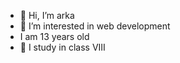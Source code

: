 - 👋 Hi, I’m arka
- 👀 I’m interested in web development
- I am 13 years old
- 🌱 I study in class VIII
